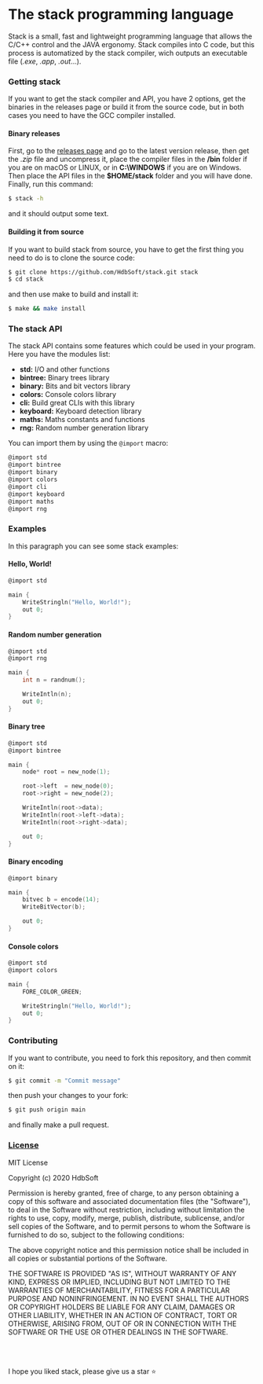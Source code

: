 # The stack programming language
Stack is a small, fast and lightweight programming language that allows the C/C++ control and the JAVA ergonomy. Stack compiles into C code, but this process is automatized by the stack compiler, wich outputs an executable file (*.exe*, *.app*, *.out*...).

### Getting stack
If you want to get the stack compiler and API, you have 2 options, get the binaries in the releases page or build it from the source code, but in both cases you need to have the GCC compiler installed.

#### Binary releases
First, go to the [releases page](https://github.com/HdbSoft/stack/releases) and go to the latest version release, then get the *.zip* file and uncompress it, place the compiler files in the **/bin** folder if you are on macOS or LINUX, or in **C:\WINDOWS** if you are on Windows. Then place the API files in the **$HOME/stack** folder and you will have done. Finally, run this command:
```bash
$ stack -h
```
and it should output some text.

#### Building it from source
If you want to build stack from source, you have to get the first thing you need to do is to clone the source code:
```bash
$ git clone https://github.com/HdbSoft/stack.git stack
$ cd stack
```
and then use make to build and install it:
```bash
$ make && make install
```

### The stack API
The stack API contains some features which could be used in your program. Here you have the modules list:
- **std:** I/O and other functions
- **bintree:** Binary trees library
- **binary:** Bits and bit vectors library
- **colors:** Console colors library
- **cli:** Build great CLIs with this library
- **keyboard:** Keyboard detection library
- **maths:** Maths constants and functions
- **rng:** Random number generation library

You can import them by using the `@import` macro:
```c
@import std
@import bintree
@import binary
@import colors
@import cli
@import keyboard
@import maths
@import rng
```

### Examples
In this paragraph you can see some stack examples:

#### Hello, World!
```c
@import std

main {
	WriteStringln("Hello, World!");
	out 0;
}
```

#### Random number generation
```c
@import std
@import rng

main {
	int n = randnum();

	WriteIntln(n);
	out 0;
}
```

#### Binary tree
```c
@import std
@import bintree

main {
	node* root = new_node(1);

	root->left  = new_node(0);
	root->right = new_node(2);

	WriteIntln(root->data);
	WriteIntln(root->left->data);
	WriteIntln(root->right->data);

	out 0;
}
```

#### Binary encoding
```c
@import binary

main {
	bitvec b = encode(14);
	WriteBitVector(b);

	out 0;
}
```

#### Console colors
```c
@import std
@import colors

main {
	FORE_COLOR_GREEN;

	WriteStringln("Hello, World!");
	out 0;
}
```

### Contributing
If you want to contribute, you need to fork this repository, and then commit on it:
```bash
$ git commit -m "Commit message"
```
then push your changes to your fork:
```bash
$ git push origin main
```
and finally make a pull request.

### [License](LICENSE.md)
MIT License

Copyright (c) 2020 HdbSoft

Permission is hereby granted, free of charge, to any person obtaining a copy
of this software and associated documentation files (the "Software"), to deal
in the Software without restriction, including without limitation the rights
to use, copy, modify, merge, publish, distribute, sublicense, and/or sell
copies of the Software, and to permit persons to whom the Software is
furnished to do so, subject to the following conditions:

The above copyright notice and this permission notice shall be included in all
copies or substantial portions of the Software.

THE SOFTWARE IS PROVIDED "AS IS", WITHOUT WARRANTY OF ANY KIND, EXPRESS OR
IMPLIED, INCLUDING BUT NOT LIMITED TO THE WARRANTIES OF MERCHANTABILITY,
FITNESS FOR A PARTICULAR PURPOSE AND NONINFRINGEMENT. IN NO EVENT SHALL THE
AUTHORS OR COPYRIGHT HOLDERS BE LIABLE FOR ANY CLAIM, DAMAGES OR OTHER
LIABILITY, WHETHER IN AN ACTION OF CONTRACT, TORT OR OTHERWISE, ARISING FROM,
OUT OF OR IN CONNECTION WITH THE SOFTWARE OR THE USE OR OTHER DEALINGS IN THE
SOFTWARE.

<br>
<br>

I hope you liked stack, please give us a star ⭐